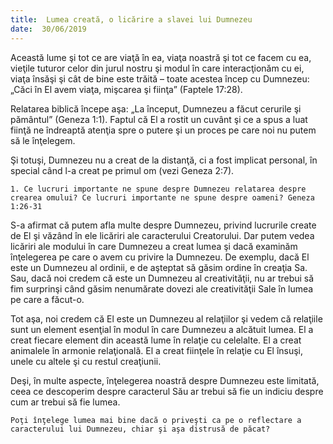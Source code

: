 ```yaml
---
title:  Lumea creată, o licărire a slavei lui Dumnezeu
date:  30/06/2019
---
```


Această lume şi tot ce are viaţă în ea, viaţa noastră şi tot ce facem cu ea, vieţile tuturor celor din jurul nostru şi modul în care interacţionăm cu ei, viaţa însăşi şi cât de bine este trăită – toate acestea încep cu Dumnezeu: „Căci în El avem viaţa, mişcarea şi fiinţa” (Faptele 17:28).

Relatarea biblică începe aşa: „La început, Dumnezeu a făcut cerurile şi pământul” (Geneza 1:1). Faptul că El a rostit un cuvânt şi ce a spus a luat fiinţă ne îndreaptă atenţia spre o putere şi un proces pe care noi nu putem să le înţelegem.

Şi totuşi, Dumnezeu nu a creat de la distanţă, ci a fost implicat personal, în special când l-a creat pe primul om (vezi Geneza 2:7).

`1. Ce lucruri importante ne spune despre Dumnezeu relatarea despre crearea omului? Ce lucruri importante ne spune despre oameni? Geneza 1:26-31`

S-a afirmat că putem afla multe despre Dumnezeu, privind lucrurile create de El şi văzând în ele licăriri ale caracterului Creatorului. Dar putem vedea licăriri ale modului în care Dumnezeu a creat lumea şi dacă examinăm înţelegerea pe care o avem cu privire la Dumnezeu. De exemplu, dacă El este un Dumnezeu al ordinii, e de aşteptat să găsim ordine în creaţia Sa. Sau, dacă noi credem că este un Dumnezeu al creativităţii, nu ar trebui să fim surprinşi când găsim nenumărate dovezi ale creativităţii Sale în lumea pe care a făcut-o.

Tot aşa, noi credem că El este un Dumnezeu al relaţiilor şi vedem că relaţiile sunt un element esenţial în modul în care Dumnezeu a alcătuit lumea. El a creat fiecare element din această lume în relaţie cu celelalte. El a creat animalele în armonie relaţională. El a creat fiinţele în relaţie cu El însuşi, unele cu altele şi cu restul creaţiunii.

Deşi, în multe aspecte, înţelegerea noastră despre Dumnezeu este limitată, ceea ce descoperim despre caracterul Său ar trebui să fie un indiciu despre cum ar trebui să fie lumea.

`Poţi înţelege lumea mai bine dacă o priveşti ca pe o reflectare a caracterului lui Dumnezeu, chiar şi aşa distrusă de păcat?`